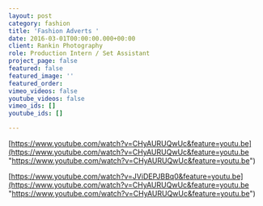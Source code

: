 ```yaml
---
layout: post
category: fashion
title: 'Fashion Adverts '
date: 2016-03-01T00:00:00.000+00:00
client: Rankin Photography
role: Production Intern / Set Assistant
project_page: false
featured: false
featured_image: ''
featured_order: 
vimeo_videos: false
youtube_videos: false
vimeo_ids: []
youtube_ids: []

---
```

[https://www.youtube.com/watch?v=CHyAURUQwUc&feature=youtu.be](https://www.youtube.com/watch?v=CHyAURUQwUc&feature=youtu.be "https://www.youtube.com/watch?v=CHyAURUQwUc&feature=youtu.be")

[https://www.youtube.com/watch?v=JViDEPJBBq0&feature=youtu.be](https://www.youtube.com/watch?v=CHyAURUQwUc&feature=youtu.be "https://www.youtube.com/watch?v=CHyAURUQwUc&feature=youtu.be")